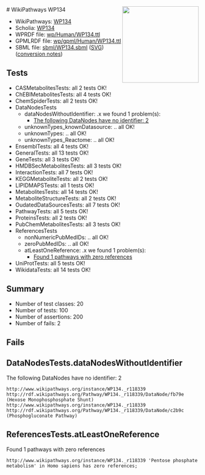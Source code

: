 <img style="float: right; width: 200px" src="../logo.png" />
# WikiPathways WP134

* WikiPathways: [WP134](https://identifiers.org/wikipathways:WP134)
* Scholia: [WP134](https://scholia.toolforge.org/wikipathways/WP134)
* WPRDF file: [wp/Human/WP134.ttl](../wp/Human/WP134.ttl)
* GPMLRDF file: [wp/gpml/Human/WP134.ttl](../wp/gpml/Human/WP134.ttl)
* SBML file: [sbml/WP134.sbml](../sbml/WP134.sbml) ([SVG](../sbml/WP134.svg)) ([conversion notes](../sbml/WP134.txt))

## Tests
* CASMetabolitesTests: all 2 tests OK!
* ChEBIMetabolitesTests: all 4 tests OK!
* ChemSpiderTests: all 2 tests OK!
* DataNodesTests
    * dataNodesWithoutIdentifier: .x we found 1 problem(s):
        * [The following DataNodes have no identifier: 2](#d2d32fa1)
    * unknownTypes_knownDatasource: .. all OK!
    * unknownTypes: .. all OK!
    * unknownTypes_Reactome: .. all OK!
* EnsemblTests: all 4 tests OK!
* GeneralTests: all 13 tests OK!
* GeneTests: all 3 tests OK!
* HMDBSecMetabolitesTests: all 3 tests OK!
* InteractionTests: all 7 tests OK!
* KEGGMetaboliteTests: all 2 tests OK!
* LIPIDMAPSTests: all 1 tests OK!
* MetabolitesTests: all 14 tests OK!
* MetaboliteStructureTests: all 2 tests OK!
* OudatedDataSourcesTests: all 7 tests OK!
* PathwayTests: all 5 tests OK!
* ProteinsTests: all 2 tests OK!
* PubChemMetabolitesTests: all 3 tests OK!
* ReferencesTests
    * nonNumericPubMedIDs: .. all OK!
    * zeroPubMedIDs: .. all OK!
    * atLeastOneReference: .x we found 1 problem(s):
        * [Found 1 pathways with zero references](#35eb778e)
* UniProtTests: all 5 tests OK!
* WikidataTests: all 14 tests OK!


## Summary

* Number of test classes: 20
* Number of tests: 100
* Number of assertions: 200
* Number of fails: 2

## Fails

<a name="d2d32fa1" />

## DataNodesTests.dataNodesWithoutIdentifier

The following DataNodes have no identifier: 2
```
http://www.wikipathways.org/instance/WP134._r118339 http://rdf.wikipathways.org/Pathway/WP134._r118339/DataNode/fb79e (Hexose Monophosphosphate Shunt)
http://www.wikipathways.org/instance/WP134._r118339 http://rdf.wikipathways.org/Pathway/WP134._r118339/DataNode/c2b9c (Phosphogluconate Pathway)
```

<a name="35eb778e" />

## ReferencesTests.atLeastOneReference

Found 1 pathways with zero references
```
http://www.wikipathways.org/instance/WP134._r118339 'Pentose phosphate metabolism' in Homo sapiens has zero references; 
```

